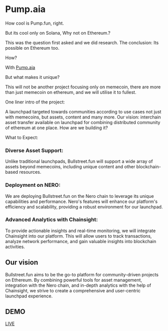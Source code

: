 
# Pump.aia

How cool is Pump.fun, right.

But its cool only on Solana, Why not on Ethereum.?

This was the question first asked and we did research. The conclusion: Its possible on Ethereum too. 

How? 

With [Pump.aia](https://pump.aia)

But what makes it unique?

This will not be another project focusing only on memecoin, there are more than just memecoin on ethereum, and we will utilise it to fullest.

One liner intro of the project:

A launchpad targeted towards communities according to use cases not just with memecoins, but assets, content and many more. Our vision: interchain asset transfer available on launchpad for combining distributed community of ethereum at one place. How are we building it?

What to Expect:

### Diverse Asset Support: 
Unlike traditional launchpads, Bullstreet.fun will support a wide array of assets beyond memecoins, including unique content and other blockchain-based resources.

### Deployment on NERO: 
We are deploying Bullstreet.fun on the Nero chain to leverage its unique capabilities and performance. Nero's features will enhance our platform's efficiency and scalability, providing a robust environment for our launchpad.

### Advanced Analytics with Chainsight: 
To provide actionable insights and real-time monitoring, we will integrate Chainsight into our platform. This will allow users to track transactions, analyze network performance, and gain valuable insights into blockchain activities.

## Our vision
Bullstreet.fun aims to be the go-to platform for community-driven projects on Ethereum. By combining powerful tools for asset management, integration with the Nero chain, and in-depth analytics with the help of Chainsight, we strive to create a comprehensive and user-centric launchpad experience.

## DEMO
[LIVE](https://bullstreet.fun)
